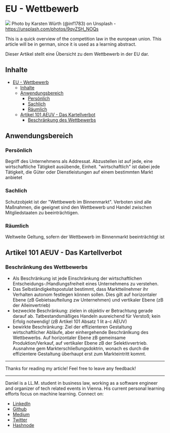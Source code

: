 # EU - Wettbewerb
[<img src="https://images.unsplash.com/photo-1482690205767-61deebe15ef7?auto=format&fit=crop&w=2250&q=80">](
https://unsplash.com/photos/9qvZSH_NOQs)
Photo by Karsten Würth (@inf1783) on Unsplash - https://unsplash.com/photos/9qvZSH_NOQs

This is a quick overview of the competition law in the european union. This article will be in german, since it is used as a learning abstract. 

Dieser Artikel stellt eine Übersicht zu dem Wettbewerb in der EU dar.

## Inhalte

<!-- TOC -->

- [EU - Wettbewerb](#eu---wettbewerb)
  - [Inhalte](#inhalte)
  - [Anwendungsbereich](#anwendungsbereich)
    - [Persönlich](#persönlich)
    - [Sachlich](#sachlich)
    - [Räumlich](#räumlich)
  - [Artikel 101 AEUV - Das Kartellverbot](#artikel-101-aeuv---das-kartellverbot)
    - [Beschränkung des Wettbewerbs](#beschränkung-des-wettbewerbs)

<!-- /TOC -->

## Anwendungsbereich

### Persönlich

Begriff des Unternehmens als Addressat. Abzustellen ist auf jede, eine wirtschaftliche Tätigkeit ausübende, Einheit. "wirtschaftlich" ist dabei jede Tätigkeit, die Güter oder Dienstleistungen auf einem bestimmten Markt anbietet

### Sachlich

Schutzobjekt ist der "Wettbewerb im Binnenmarkt". Verboten sind alle Maßnahmen, die geeignet sind den Wettbewerb und Handel zwischen Mitgliedstaaten zu beeinträchtigen.

### Räumlich 

Weltweite Geltung, sofern der Wettbewerb im Binnenmarkt beeinträchtigt ist

## Artikel 101 AEUV - Das Kartellverbot

### Beschränkung des Wettbewerbs

- Als Beschränkung ist jede Einschränkung der wirtschaftlichen Entscheidungs-/Handlungsfreiheit eines Unternehmens zu verstehen.
- Das Selbständigkeitspostulat bestimmt, dass Marktteilnehmer ihr Verhalten autonom festlegen können sollen. Dies gilt auf horizontaler Ebene (zB Gebietsaufteilung zw Unternehmen) und vertikaler Ebene (zB der Alleinvertrieb)
- bezweckte Beschränkung: zielen in objektiv er Betrachtung gerade darauf ab. Tatbestandsmäßiges Handeln ausreichend für Verstoß; kein Erfolg notwendig! (zB Artikel 101 Absatz 1 lit a-c AEUV)
- bewirkte Beschränkung: Ziel der effizienteren Gestaltung wirtschaftlicher Abläufe, aber einhergehende Beschränlkung des Wettbewerbs. Auf horizontaler Ebene zB gemeinsame Produktion/Verkauf, auf vertikaler Ebene zB der Selektivvertrieb. Ausnahme gem Markterschließungsdoktrin, wonach es durch die effizientere Gestaltung überhaupt erst zum Markteintritt kommt.






---

Thanks for reading my article! Feel free to leave any feedback! 

---

Daniel is a LL.M. student in business law, working as a software engineer and organizer of tech related events in Vienna. 
His current personal learning efforts focus on machine learning. Connect on:
- [LinkedIn](https://www.linkedin.com/in/createdd) 
- [Github](https://github.com/DDCreationStudios)
- [Medium](https://medium.com/@ddcreationstudi)
- [Twitter](https://twitter.com/DDCreationStudi)
- [Hashnode](https://hashnode.com/@DDCreationStudio)

<!-- Written by Daniel Deutsch (deudan1010@gmail.com) -->